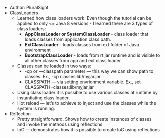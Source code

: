 - Author: PluralSight
- ClassLoaders
	- Learned how class loaders work. Even though the tutorial can be applied to only <= Java 8 versions - I learned there are 3 types of class loaders:
		- **AppClassLoader or SystemClassLoader** - class loader that loads classes from application class path.
		- **ExtClassLoader** - loads classes from ext folder of Java environment
		- **BootstrapClassLoader** - loads from rt.jar runtime and is visible to all other classes from app and ext class loader
	- Classes can be loaded in two ways:
		- -cp or —classpath parameter — this way we can show path to classes. Ex., -cp classes:lib/myjar.jar
		- CLASSPATH — via setting envrionment variable. Ex., set CLASSPATH=classes:lib/myjar.jar
	- Using class loader it is possible to use various classes at runtime by instantiating class loader.
	- Hot reload — let’s to achieve to inject and use the classes while the system is running.
- Reflection
	- Pretty straightforward. Shows how to create instances of classes and invoke the methods using reflections
	- IoC — demonstrates how it is possible to create IoC using reflections
